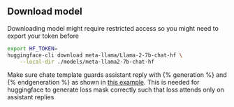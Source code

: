 ## Download model

Downloading model might require restricted access so you might need to export your token before

```bash
export HF_TOKEN=
huggingface-cli download meta-llama/Llama-2-7b-chat-hf \
    --local-dir ./models/meta-llama2-7b-chat-hf
```

Make sure chate template guards assistant reply with {% generation %} and {% endgeneration %} as shown in [this example](../resources/example_chat_template_with_generation_keyword.json). This is needed for huggingface to generate loss mask correctly such that loss attends only on assistant replies
